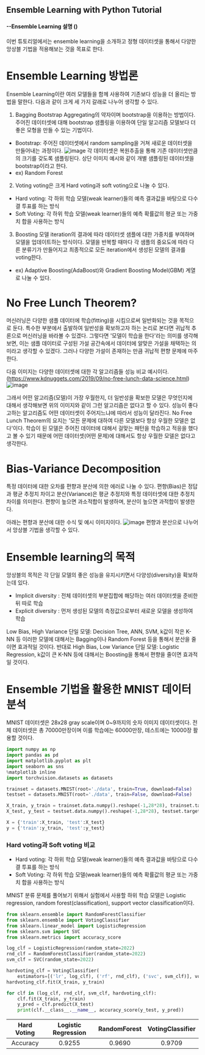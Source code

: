 ## Ensemble Learning with Python Tutorial

#### --Ensemble Learning 설명 ()


이번 튜토리얼에서는 ensemble learning을 소개하고 정형 데이터셋을 통해서 다양한 앙상블 기법을 적용해보는 것을 목표로 한다.

# Ensemble Learning 방법론
Ensemble Learning이란 여러 모델들을 함께 사용하여 기존보다 성능을 더 올리는 방법을 말한다.
다음과 같이 크게 세 가지 갈래로 나누어 생각할 수 있다.

1. Bagging
Bootstrap Aggregating의 약자이며 bootstrap을 이용하는 방법이다. 주어진 데이터셋에 대해 bootstrap 샘플링을 이용하여 단일 알고리즘 모델보다 더 좋은 모형을 만들 수 있는 기법이다.

* Bootstrap: 주어진 데이터셋에서 random sampling을 거쳐 새로운 데이터셋을 만들어내는 과정이다.
![image](https://user-images.githubusercontent.com/115562646/205045270-afc769ae-0d0c-4375-9784-a6e8ec80b04c.png)
각 데이터셋은 복원추출을 통해 기존 데이터셋만큼의 크기를 갖도록 샘플링된다. 상단 이미지 예시와 같이 개별 샘플링된 데이터셋을 bootstrap이라고 한다.
* ex) Random Forest


2. Voting
voting은 크게 Hard voting과 soft voting으로 나눌 수 있다.
* Hard voting: 각 하위 학습 모델(weak learner)들의 예측 결과값을 바탕으로 다수결 투표를 하는 방식
* Soft Voting: 각 하위 학습 모델(weak learner)들의 예측 확률값의 평균 또는 가중치 합을 사용하는 방식


3. Boosting
모델 iteration의 결과에 따라 데이터셋 샘플에 대한 가중치를 부여하며 모델을 업데이트하는 방식이다. 모델을 반복할 때마다 각 샘플의 중요도에 따라 다른 분류기가 만들어지고 최종적으로 모든 iteration에서 생성된 모델의 결과를 voting한다.
* ex) Adaptive Boosting(AdaBoost)와 Gradient Boosting Model(GBM) 계열로 나눌 수 있다.



# No Free Lunch Theorem?
머신러닝은 다양한 샘플 데이터에 학습(fitting)을 시킴으로써 일반화되는 것을 목적으로 둔다. 특수한 부분에서 출발하여 일반성을 확보하고자 하는 논리로 본다면 귀납적 추론으로 머신러닝을 바라볼 수 있겠다. 그렇다면 '모델이 학습을 한다'라는 의미를 생각해보면, 이는 샘플 데이터로 구성된 가설 공간속에서 데이터에 알맞은 가설을 채택하는 의미라고 생각할 수 있겠다. 그러나 다양한 가설이 존재하는 만큼 귀납적 편향 문제에 마주한다.

다음 이미지는 다양한 데이터셋에 대한 각 알고리즘들 성능 비교 예시이다. (https://www.kdnuggets.com/2019/09/no-free-lunch-data-science.html)
![image](https://user-images.githubusercontent.com/115562646/205047080-c6e31605-702b-4350-b77a-ec5f9b663bde.png)

그래서 어떤 알고리즘(모델)이 가장 우월한지, 더 일반성을 확보한 모델은 무엇인지에 대해서 생각해보면 위의 이미지와 같이 그런 알고리즘은 없다고 할 수 있다.
성능이 좋다고하는 알고리즘도 어떤 데이터셋이 주어지느냐에 따라서 성능이 달라진다. No Free Lunch Theorem의 요지는 '모든 문제에 대하여 다른 모델보다 항상 우월한 모델은 없다'이다.
학습이 된 모델은 주어진 데이터에 대해서 걸맞는 패턴을 학습하고 적응을 했다고 볼 수 있기 때문에 어떤 데이터셋(어떤 문제)에 대해서도 항상 우월한 모델은 없다고 생각한다.



# Bias-Variance Decomposition
특정 데이터에 대한 오차를 편향과 분산에 의한 에러로 나눌 수 있다. 편향(Bias)은 정답과 평균 추정치 차이고 분산(Variance)은 평균 추정치와 특정 데이터셋에 대한 추정치 차이를 의미한다. 편향이 높으면 과소적합이 발생하며, 분산이 높으면 과적합이 발생한다.

아래는 편향과 분산에 대한 수식 및 예시 이미지이다.
![image](https://user-images.githubusercontent.com/115562646/205048472-3fa62c02-d547-4182-887d-80c98715f71c.png)
편향과 분산으로 나누어서 앙상블 기법을 생각할 수 있다.

# Ensemble learning의 목적
앙상블의 목적은 각 단일 모델의 좋은 성능을 유지시키면서 다양성(diversity)을 확보하는데 있다.
* Implicit diversity : 전체 데이터셋의 부분집합에 해당하는 여러 데이터셋을 준비한 뒤 따로 학습
* Explicit diversity : 먼저 생성된 모델의 측정값으로부터 새로운 모델을 생성하여 학습

Low Bias, High Variance 단일 모델: Decision Tree, ANN, SVM, k값이 작은 K-NN 등 이러한 모델에 대해서는 Bagging이나 Random Forest 등을 통해서 분산을 줄이면 효과적일 것이다.
반대로 High Bias, Low Variance 단일 모델: Logistic Regression, k값이 큰 K-NN 등에 대해서는 Boosting을 통해서 편향을 줄이면 효과적일 것이다.


# Ensemble 기법을 활용한 MNIST 데이터 분석
MNIST 데이터셋은 28x28 gray scale이며 0~9까지의 숫자 이미지 데이터셋이다. 전체 데이터셋은 총 70000만장이며 이를 학습에는 60000만장, 테스트에는 10000장 활용할 것이다.

```python
import numpy as np
import pandas as pd
import matplotlib.pyplot as plt
import seaborn as sns
%matplotlib inline
import torchvision.datasets as datasets

trainset = datasets.MNIST(root='./data', train=True, download=False)
testset = datasets.MNIST(root='./data', train=False, download=False)

X_train, y_train = trainset.data.numpy().reshape(-1,28*28), trainset.targets.numpy()
X_test, y_test = testset.data.numpy().reshape(-1,28*28), testset.targets.numpy()

X = {'train':X_train, 'test':X_test}
y = {'train':y_train, 'test':y_test}
```

### Hard voting과 Soft voting 비교
* Hard voting: 각 하위 학습 모델(weak learner)들의 예측 결과값을 바탕으로 다수결 투표를 하는 방식
* Soft Voting: 각 하위 학습 모델(weak learner)들의 예측 확률값의 평균 또는 가중치 합을 사용하는 방식
 
MNIST 분류 문제를 풀어보기 위해서 실험에서 사용할 하위 학습 모델은 Logistic regression, random forest(classification), support vector classification이다.

```python
from sklearn.ensemble import RandomForestClassifier
from sklearn.ensemble import VotingClassifier
from sklearn.linear_model import LogisticRegression
from sklearn.svm import SVC
from sklearn.metrics import accuracy_score

log_clf = LogisticRegression(random_state=2022)
rnd_clf = RandomForestClassifier(random_state=2022)
svm_clf = SVC(random_state=2022)

hardvoting_clf = VotingClassifier(
    estimators=[('lr', log_clf), ('rf', rnd_clf), ('svc', svm_clf)], voting='hard')
hardvoting_clf.fit(X_train, y_train)

for clf in (log_clf, rnd_clf, svm_clf, hardvoting_clf):
    clf.fit(X_train, y_train)
    y_pred = clf.predict(X_test)
    print(clf.__class__.__name__, accuracy_score(y_test, y_pred))
```

|Hard Voting|Logistic Regression|RandomForest|VotingClassifier|
|:---------:|:-----------------:|:----------:|:--------------:|
| Accuracy  |      0.9255       |   0.9690   |     0.9709     |

